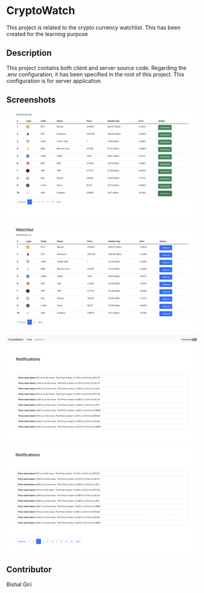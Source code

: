 # CryptoWatch
This project is related to the crypto currency watchlist. This has been created for the learning purpose

## Description

This project contains both client and server source code. Regarding the .env configuration, it has been specified in the root
of this project. This configuration is for server application.

## Screenshots

![CryptList](/screenshots/cryptolist.png)

![Watchlist](/screenshots//watchlist.png)

![Notification](/screenshots/notification.png)

![Menu](/screenshots/menu.png)
## Contributor

Bishal Giri
